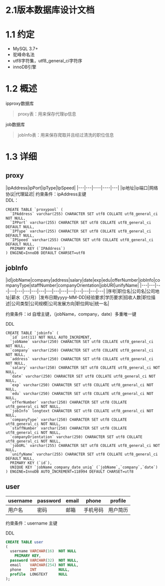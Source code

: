 # 2.1版本数据库设计文档

# 1.1 约定  
* MySQL 3.7+
* 驼峰命名法  
* utf8字符集，utf8_general_ci字符序  
* innoDB引擎
  
# 1.2 概述

ipproxy数据库
> proxy表：用来保存代理ip信息 

job数据库  
> jobInfo表：用来保存爬取并且经过清洗的职位信息

# 1.3 详细

## proxy
|ipAddress|ipPort|ipType|IpSpeed|
|---|---|----|----|---|
|ip地址|ip端口|网络协议|代理延迟|
约束条件：ipAddress主键  
DDL：

```
CREATE TABLE `proxypool` (
  `IPAddress` varchar(255) CHARACTER SET utf8 COLLATE utf8_general_ci NOT NULL,
  `IPPort` varchar(255) CHARACTER SET utf8 COLLATE utf8_general_ci DEFAULT NULL,
  `IPType` varchar(255) CHARACTER SET utf8 COLLATE utf8_general_ci DEFAULT NULL,
  `IPSpeed` varchar(255) CHARACTER SET utf8 COLLATE utf8_general_ci DEFAULT NULL,
  PRIMARY KEY (`IPAddress`)
) ENGINE=InnoDB DEFAULT CHARSET=utf8
```

## jobInfo

|id|jobName|company|address|salary|date|exp|edu|offerNumber|jobInfo|companyType|staffNumber|companyOrientation|jobURl|unifyName|
|---|---|---|---|---|---|---|---|---|---|---|---|---|---|---|---|
|序号|职位名|公司名|公司地址|薪水（万/月）|发布日期yyyy-MM-DD|经验要求|学历要求|招收人数|职位描述|公司类型|公司规模|公司发展方向|职位网址|统一名|

约束条件：id 自增主键，（jobName，company，date）多重唯一键  

DDL
```
CREATE TABLE `jobinfo` (
  `id` int(11) NOT NULL AUTO_INCREMENT,
  `jobName` varchar(250) CHARACTER SET utf8 COLLATE utf8_general_ci NOT NULL,
  `company` varchar(250) CHARACTER SET utf8 COLLATE utf8_general_ci NOT NULL,
  `address` varchar(250) CHARACTER SET utf8 COLLATE utf8_general_ci NOT NULL,
  `salary` varchar(250) CHARACTER SET utf8 COLLATE utf8_general_ci NOT NULL,
  `date` varchar(250) CHARACTER SET utf8 COLLATE utf8_general_ci NOT NULL,
  `exp` varchar(250) CHARACTER SET utf8 COLLATE utf8_general_ci NOT NULL,
  `edu` varchar(250) CHARACTER SET utf8 COLLATE utf8_general_ci NOT NULL,
  `offerNumber` varchar(250) CHARACTER SET utf8 COLLATE utf8_general_ci NOT NULL,
  `jobInfo` longtext CHARACTER SET utf8 COLLATE utf8_general_ci NOT NULL,
  `companyType` varchar(250) CHARACTER SET utf8 COLLATE utf8_general_ci NOT NULL,
  `staffNumber` varchar(250) CHARACTER SET utf8 COLLATE utf8_general_ci NOT NULL,
  `companyOrientation` varchar(250) CHARACTER SET utf8 COLLATE utf8_general_ci NOT NULL,
  `jobURL` varchar(255) CHARACTER SET utf8 COLLATE utf8_general_ci NOT NULL,
  `unifyName` varchar(255) CHARACTER SET utf8 COLLATE utf8_general_ci DEFAULT NULL,
  PRIMARY KEY (`id`),
  UNIQUE KEY `jobName_company_date_uniq` (`jobName`,`company`,`date`)
) ENGINE=InnoDB AUTO_INCREMENT=118994 DEFAULT CHARSET=utf8
```

## user

| username | password | email | phone    | profile  |
| -------- | -------- | ----- | -------- | -------- |
| 用户名   | 密码     | 邮箱  | 手机号码 | 用户简历 |

约束条件：username 主键

DDL

```sql
CREATE TABLE user
(
  username VARCHAR(16)  NOT NULL
    PRIMARY KEY,
  password VARCHAR(32)  NOT NULL,
  email    VARCHAR(254) NOT NULL,
  phone    INT          NULL,
  profile  LONGTEXT     NULL
);
```



